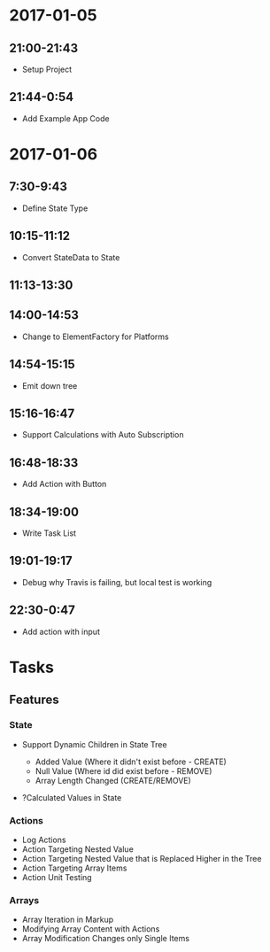 # 2017-01-05

## 21:00-21:43

- Setup Project

## 21:44-0:54

- Add Example App Code

# 2017-01-06

## 7:30-9:43

- Define State Type

## 10:15-11:12

- Convert StateData to State 

## 11:13-13:30
## 14:00-14:53

- Change to ElementFactory for Platforms

## 14:54-15:15

- Emit down tree

## 15:16-16:47

- Support Calculations with Auto Subscription

## 16:48-18:33

- Add Action with Button

## 18:34-19:00

- Write Task List

## 19:01-19:17

- Debug why Travis is failing, but local test is working

## 22:30-0:47

- Add action with input

# Tasks



## Features


### State

- Support Dynamic Children in State Tree
	- Added Value (Where it didn't exist before - CREATE)
	- Null Value (Where id did exist before - REMOVE)
	- Array Length Changed (CREATE/REMOVE)

- ?Calculated Values in State


### Actions

- Log Actions
- Action Targeting Nested Value
- Action Targeting Nested Value that is Replaced Higher in the Tree
- Action Targeting Array Items
- Action Unit Testing

### Arrays 

- Array Iteration in Markup
- Modifying Array Content with Actions
- Array Modification Changes only Single Items
